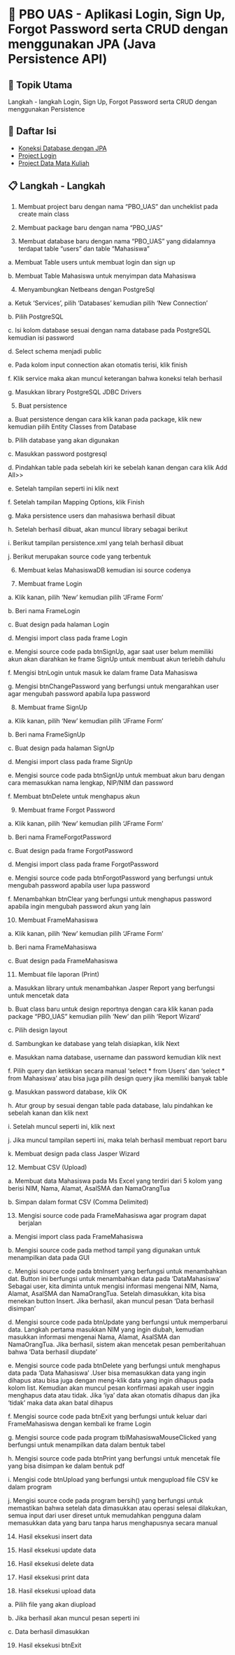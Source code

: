 # 📖 PBO UAS - Aplikasi Login, Sign Up, Forgot Password serta CRUD dengan menggunakan JPA (Java Persistence APl)
## 📂 Topik Utama 
Langkah - langkah Login, Sign Up, Forgot Password serta CRUD dengan menggunakan Persistence

## 📜 Daftar Isi 
- [Koneksi Database dengan JPA](https://github.com/fauziaeka/TugasPBO_TM13/tree/main/META-INF)
- [Project Login](https://github.com/fauziaeka/TugasPBO_TM13/tree/main/PBO_TM13)
- [Project Data Mata Kuliah](https://github.com/fauziaeka/TugasPBO_TM13/tree/main/PBO_TM12)

## 📋 Langkah - Langkah

1. Membuat project baru dengan nama “PBO_UAS” dan uncheklist pada create main class  

 

2. Membuat package baru dengan nama “PBO_UAS” 

  

3. Membuat database baru dengan nama “PBO_UAS” yang didalamnya terdapat table “users” dan table “Mahasiswa” 


 
a. Membuat Table users untuk membuat login dan sign up  

 

b. Membuat Table Mahasiswa untuk menyimpan data Mahasiswa  


 
4. Menyambungkan Netbeans dengan PostgreSql 



a. Ketuk ‘Services’, pilih ‘Databases’ kemudian pilih ‘New Connection’ 

 

b. Pilih PostgreSQL 

 

c. Isi kolom database sesuai dengan nama database pada PostgreSQL kemudian isi password  

 

d. Select schema menjadi public 

 

e. Pada kolom input connection akan otomatis terisi, klik finish 

 

f. Klik service maka akan muncul keterangan bahwa koneksi telah berhasil  

 

g. Masukkan library PostgreSQL JDBC Drivers  

 

5. Buat persistence  

a. Buat persistence dengan cara klik kanan pada package, klik new kemudian pilih Entity Classes from Database 

 

b. Pilih database yang akan digunakan 



c. Masukkan password postgresql 



d. Pindahkan table pada sebelah kiri ke sebelah kanan dengan cara klik Add All>> 



e. Setelah tampilan seperti ini klik next  



f. Setelah tampilan Mapping Options, klik Finish 



g. Maka persistence users dan mahasiswa berhasil dibuat  



h. Setelah berhasil dibuat, akan muncul library sebagai berikut  



i. Berikut tampilan persistence.xml yang telah berhasil dibuat 



j. Berikut merupakan source code yang terbentuk  



6. Membuat kelas MahasiswaDB kemudian isi source codenya



7. Membuat frame Login  



a. Klik kanan, pilih ‘New’ kemudian pilih ‘JFrame Form’  

 

b. Beri nama FrameLogin 

 

c. Buat design pada halaman Login 

 

d. Mengisi import class pada frame Login 



e. Mengisi source code pada btnSignUp, agar saat user belum memiliki akun akan diarahkan ke frame SignUp untuk membuat akun terlebih dahulu  



f. Mengisi btnLogin untuk masuk ke dalam frame Data Mahasiswa  



g. Mengisi btnChangePassword yang berfungsi untuk mengarahkan user agar mengubah password apabila lupa password 



 8. Membuat frame SignUp 



a. Klik kanan, pilih ‘New’ kemudian pilih ‘JFrame Form’  

 

b. Beri nama FrameSignUp 

 

c. Buat design pada halaman SignUp 

 

d. Mengisi import class pada frame SignUp 



e. Mengisi source code pada btnSignUp untuk membuat akun baru dengan cara memasukkan nama lengkap, NIP/NIM dan password  



f. Membuat btnDelete untuk menghapus akun 



9. Membuat frame Forgot Password

   

a. Klik kanan, pilih ‘New’ kemudian pilih ‘JFrame Form’ 

 

b. Beri nama FrameForgotPassword  

 

c. Buat design pada frame ForgotPassword  

 

d. Mengisi import class pada frame ForgotPassword 



e. Mengisi source code pada btnForgotPassword yang berfungsi untuk mengubah password apabila user lupa password  



f. Menambahkan btnClear yang berfungsi untuk menghapus password apabila ingin mengubah password akun yang lain 



10. Membuat FrameMahasiswa 

a. Klik kanan, pilih ‘New’ kemudian pilih ‘JFrame Form’ 



b. Beri nama FrameMahasiswa  



c. Buat design pada FrameMahasiswa  



11. Membuat file laporan (Print)



a. Masukkan library untuk menambahkan Jasper Report yang berfungsi untuk mencetak data 



b. Buat class baru untuk design reportnya dengan cara klik kanan pada package “PBO_UAS” kemudian pilih ‘New’ dan pilih ‘Report Wizard’ 



c. Pilih design layout  



d. Sambungkan ke database yang telah disiapkan, klik Next 



e. Masukkan nama database, username dan password kemudian klik next  



f. Pilih query dan ketikkan secara manual ‘select * from Users’ dan ‘select * from Mahasiswa’ atau bisa juga pilih design query jika memiliki banyak table  



g. Masukkan password database, klik OK 



h. Atur group by sesuai dengan table pada database, lalu pindahkan ke sebelah kanan dan klik next



i. Setelah muncul seperti ini, klik next 



j. Jika muncul tampilan seperti ini, maka telah berhasil membuat report baru 



k. Membuat design pada class Jasper Wizard  



12. Membuat CSV (Upload) 



a. Membuat data Mahasiswa pada Ms Excel yang terdiri dari 5 kolom yang berisi NIM, Nama, Alamat, AsalSMA dan NamaOrangTua 



b. Simpan dalam format CSV (Comma Delimited) 



13. Mengisi source code pada FrameMahasiswa agar program dapat berjalan
    

a. Mengisi import class pada FrameMahasiswa  



b. Mengisi source code pada method tampil yang digunakan untuk menampilkan data pada GUI 



c. Mengisi source code pada btnInsert yang berfungsi untuk menambahkan dat. Button ini berfungsi untuk menambahkan data pada ‘DataMahasiswa’ Sebagai user, kita diminta untuk mengisi informasi mengenai NIM, Nama, Alamat, AsalSMA dan NamaOrangTua. Setelah dimasukkan, kita bisa menekan button Insert. Jika berhasil, akan muncul pesan ‘Data berhasil disimpan’ 



d. Mengisi source code pada btnUpdate yang berfungsi untuk memperbarui data. Langkah pertama masukkan NIM yang ingin diubah, kemudian masukkan informasi mengenai Nama, Alamat, AsalSMA dan NamaOrangTua. Jika berhasil, sistem akan mencetak pesan pemberitahuan bahwa ‘Data berhasil diupdate’ 



e. Mengisi source code pada btnDelete yang berfungsi untuk menghapus data pada ‘Data Mahasiswa’ .User bisa memasukkan data yang ingin dihapus atau bisa juga dengan meng-klik data yang ingin dihapus pada kolom list. Kemudian akan muncul pesan konfirmasi apakah user inggin menghapus data atau tidak. Jika ‘iya’ data akan otomatis dihapus dan jika ‘tidak’ maka data akan batal dihapus 



f. Mengisi source code pada btnExit yang berfungsi untuk keluar dari FrameMahasiswa dengan kembali ke frame Login 



g. Mengisi source code pada program tblMahasiswaMouseClicked yang berfungsi untuk menampilkan data dalam bentuk tabel 



h. Mengisi source code pada btnPrint yang berfungsi untuk mencetak file yang bisa disimpan ke dalam bentuk pdf 



i. Mengisi code btnUpload yang berfungsi untuk mengupload file CSV ke dalam program 



j. Mengisi source code pada program bersih() yang berfungsi untuk memastikan bahwa setelah data dimasukkan atau operasi selesai dilakukan, semua input dari user direset untuk memudahkan pengguna dalam memasukkan data yang baru tanpa harus menghapusnya secara manual 



14. Hasil eksekusi insert data



15. Hasil eksekusi update data



16. Hasil eksekusi delete data



17. Hasil eksekusi print data 



18. Hasil eksekusi upload data 

a. Pilih file yang akan diupload 



b. Jika berhasil akan muncul pesan seperti ini 



c. Data berhasil dimasukkan 



19. Hasil eksekusi btnExit  

 

 
